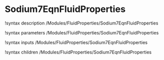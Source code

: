 # Sodium7EqnFluidProperties

!syntax description /Modules/FluidProperties/Sodium7EqnFluidProperties

!syntax parameters /Modules/FluidProperties/Sodium7EqnFluidProperties

!syntax inputs /Modules/FluidProperties/Sodium7EqnFluidProperties

!syntax children /Modules/FluidProperties/Sodium7EqnFluidProperties
